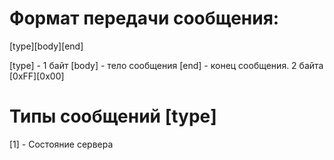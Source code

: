 # Формат передачи сообщения:
[type][body][end]

[type] - 1 байт
[body] - тело сообщения
[end]  - конец сообщения. 2 байта [0xFF][0x00]

# Типы сообщений [type]
[1] - Состояние сервера